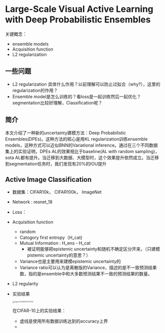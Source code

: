 # Large-Scale Visual Active Learning with Deep Probabilistic Ensembles

关键概念：

- ensemble models
- Acquisition function
- L2 regularization



## 一些问题

- L2 regularization 具体什么作用？以前理解可以防止过拟合（why?），这里的regularization的作用？
- Ensemble model是怎么训练的？看loss是一起训练然后一起优化？segmentation比较好理解，Classification呢？



## 简介

本文介绍了一种新的uncertainty建模方法：Deep Probabilistic Ensembles(DPEs)。这种方法的核心是用KL regularization训练ensemble models，这种方式可以近似BNN的Variational inference。通过在三个不同数据集上的实验证明，DPEs AL的效果相比于baseline(AL with random sampling)，sota AL都有提升。当迁移到大数据、大模型时，这个效果提升依然成立。当迁移到segmentation任务时，我们发现有20%的IOU提升

## Active Image Classification



- 数据集：CIFAR10k， CIFAR100k， ImageNet

- Network : resnet_18

- Loss：

- Acquisition function

  - random
  - Catogory first entropy（H_cat)
  - Mutual Information : H_ens  - H_cat 
    - 被证明能够把epistemic uncertainty和随机不确定区分开来，（只建模pistemic uncertainty的意思？）
  - Variance也是主要用来建模epistemic uncertainty的
  - Variance ratio可以认为是离散版的Variance，描述的是不一致预测结果数，指的是ensemble中和大多数预测结果不一致的预测结果的数量。

- L2 regularity

- 实验结果

  <img src="/Users/lizhiwei/Documents/paper_notes/active_learning/image-20200820175737034.png" alt="image-20200820175737034" style="zoom:33%;" />

  在CIFAR-10上的实验结果：

  - 虚线是使用所有数据训练达到的accuracy上界
  - 

  

